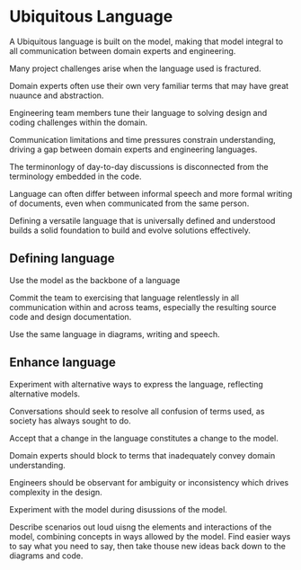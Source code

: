 # Ubiquitous Language

A Ubiquitous language is built on the model, making that model integral to all communication between domain experts and engineering.

Many project challenges arise when the language used is fractured.  

Domain experts often use their own very familiar terms that may have great nuaunce and abstraction.

Engineering team members tune their language to solving design and coding challenges within the domain.

Communication limitations and time pressures constrain understanding, driving a gap between domain experts and engineering languages.

The terminonlogy of day-to-day discussions is disconnected from the terminology embedded in the code.

Language can often differ between informal speech and more formal writing of documents, even when communicated from the same person.

Defining a versatile language that is universally defined and understood builds a solid foundation to build and evolve solutions effectively.

## Defining language

Use the model as the backbone of a language

Commit the team to exercising that language relentlessly in all communication within and across teams, especially the resulting source code and design documentation.

Use the same language in diagrams, writing and speech.

## Enhance language

Experiment with alternative ways to express the language, reflecting alternative models.

Conversations should seek to resolve all confusion of terms used, as society has always sought to do.

Accept that a change in the language constitutes a change to the model.

Domain experts should block to terms that inadequately convey domain understanding.

Engineers should be observant for ambiguity or inconsistency which drives complexity in the design.

Experiment with the model during disussions of the model.

Describe scenarios out loud uisng the elements and interactions of the model, combining concepts in ways allowed by the model.  Find easier ways to say what you need to say, then take thouse new ideas back down to the diagrams and code.
